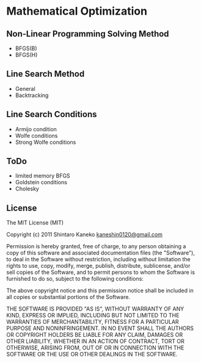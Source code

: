 Mathematical Optimization
=========================

Non-Linear Programming Solving Method
-------------------------------------
- BFGS(B)
- BFGS(H)

Line Search Method
------------------
- General
- Backtracking

Line Search Conditions
----------------------
- Armijo condition
- Wolfe conditions
- Strong Wolfe conditions

ToDo
----
- limited memory BFGS
- Goldstein conditions
- Cholesky

License
-------

The MIT License (MIT)

Copyright (c) 2011 Shintaro Kaneko <kaneshin0120@gmail.com>

Permission is hereby granted, free of charge, to any person obtaining a copy of this software and associated documentation files (the "Software"), to deal in the Software without restriction, including without limitation the rights to use, copy, modify, merge, publish, distribute, sublicense, and/or sell copies of the Software, and to permit persons to whom the Software is furnished to do so, subject to the following conditions:

The above copyright notice and this permission notice shall be included in all copies or substantial portions of the Software.

THE SOFTWARE IS PROVIDED "AS IS", WITHOUT WARRANTY OF ANY KIND, EXPRESS OR IMPLIED, INCLUDING BUT NOT LIMITED TO THE WARRANTIES OF MERCHANTABILITY, FITNESS FOR A PARTICULAR PURPOSE AND NONINFRINGEMENT. IN NO EVENT SHALL THE AUTHORS OR COPYRIGHT HOLDERS BE LIABLE FOR ANY CLAIM, DAMAGES OR OTHER LIABILITY, WHETHER IN AN ACTION OF CONTRACT, TORT OR OTHERWISE, ARISING FROM, OUT OF OR IN CONNECTION WITH THE SOFTWARE OR THE USE OR OTHER DEALINGS IN THE SOFTWARE.
